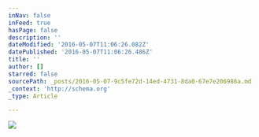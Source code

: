 ```yaml
---
inNav: false
inFeed: true
hasPage: false
description: ''
dateModified: '2016-05-07T11:06:26.082Z'
datePublished: '2016-05-07T11:06:26.486Z'
title: ''
author: []
starred: false
sourcePath: _posts/2016-05-07-9c5fe72d-14ed-4731-8da0-67e7e206986a.md
_context: 'http://schema.org'
_type: Article

---
```

![](https://the-grid-user-content.s3-us-west-2.amazonaws.com/b674fb7d-efcd-4967-8c8d-874bca02a411.jpg)